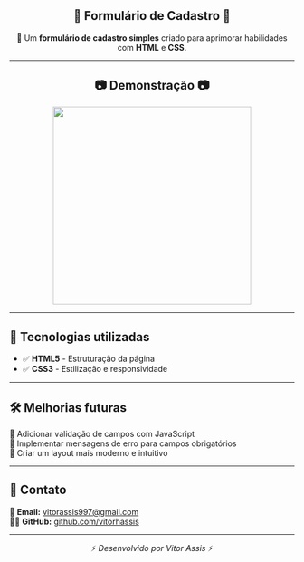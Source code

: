 # <h2 align="center">📝 Formulário de Cadastro 📝</h2>

<p align="center">
  🚀 Um <strong>formulário de cadastro simples</strong> criado para aprimorar habilidades com <strong>HTML</strong> e <strong>CSS</strong>.
</p>

---

<h2 align="center">📷 Demonstração 📷</h2> 

<div align="center">
  <img height="350" src="https://github.com/user-attachments/assets/08c35198-caef-4bfc-8155-1717d958ba1d" />
</div>

---

## 🚀 Tecnologias utilizadas  

- ✅ **HTML5** - Estruturação da página  
- ✅ **CSS3** - Estilização e responsividade  

---

## 🛠 Melhorias futuras  

🔹 Adicionar validação de campos com JavaScript  
🔹 Implementar mensagens de erro para campos obrigatórios  
🔹 Criar um layout mais moderno e intuitivo  

---

## 📩 Contato  

📧 **Email:** [vitorassis997@gmail.com](mailto:vitorassis997@gmail.com)  
👨‍💻 **GitHub:** [github.com/vitorhassis](https://github.com/vitorhassis)  

---

<p align="center">⚡ <em>Desenvolvido por Vitor Assis</em> ⚡</p>

